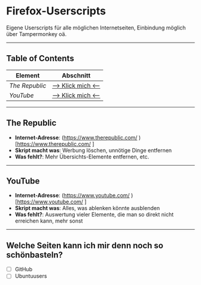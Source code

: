 # Firefox-Userscripts

Eigene Userscripts für alle möglichen Internetseiten, Einbindung möglich über Tampermonkey oä.

---

## Table of Contents
Element | Abschnitt
--------|----------
*The Republic* | [--> Klick mich <--](#therepublic)
*YouTube* | [--> Klick mich <--](#youtube)

---

<a name="therepublic"></a>
## The Republic
- __Internet-Adresse__: (https://www.therepublic.com/ )[https://www.therepublic.com/ ]
- __Skript macht was__: Werbung löschen, unnötige Dinge entfernen
- __Was fehlt?__:		Mehr Übersichts-Elemente entfernen, etc.

---

<a name="youtube"></a>
## YouTube
- __Internet-Adresse__: (https://www.youtube.com/ )[https://www.youtube.com/ ]
- __Skript macht was__: Alles, was ablenken könnte ausblenden
- __Was fehlt?__:		Auswertung vieler Elemente, die man so direkt nicht erreichen kann, mehr sonst

---

## Welche Seiten kann ich mir denn noch so schönbasteln?

- [ ] GitHub
- [ ] Ubuntuusers